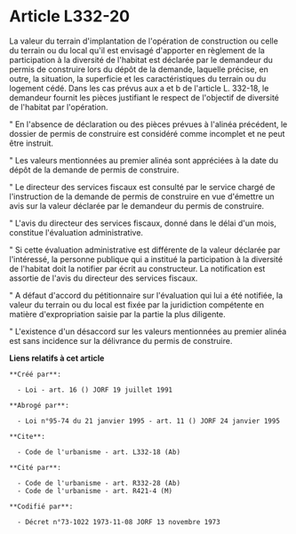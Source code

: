 # Article L332-20

La valeur du terrain d'implantation de l'opération de construction ou celle du terrain ou du local qu'il est envisagé
d'apporter en règlement de la participation à la diversité de l'habitat est déclarée par le demandeur du permis de construire
lors du dépôt de la demande, laquelle précise, en outre, la situation, la superficie et les caractéristiques du terrain ou du
logement cédé. Dans les cas prévus aux a et b de l'article L. 332-18, le demandeur fournit les pièces justifiant le respect
de l'objectif de diversité de l'habitat par l'opération.

" En l'absence de déclaration ou des pièces prévues à l'alinéa précédent, le dossier de permis de construire est considéré
comme incomplet et ne peut être instruit.

" Les valeurs mentionnées au premier alinéa sont appréciées à la date du dépôt de la demande de permis de construire.

" Le directeur des services fiscaux est consulté par le service chargé de l'instruction de la demande de permis de construire
en vue d'émettre un avis sur la valeur déclarée par le demandeur du permis de construire.

" L'avis du directeur des services fiscaux, donné dans le délai d'un mois, constitue l'évaluation administrative.

" Si cette évaluation administrative est différente de la valeur déclarée par l'intéressé, la personne publique qui a
institué la participation à la diversité de l'habitat doit la notifier par écrit au constructeur. La notification est
assortie de l'avis du directeur des services fiscaux.

" A défaut d'accord du pétitionnaire sur l'évaluation qui lui a été notifiée, la valeur du terrain ou du local est fixée par
la juridiction compétente en matière d'expropriation saisie par la partie la plus diligente.

" L'existence d'un désaccord sur les valeurs mentionnées au premier alinéa est sans incidence sur la délivrance du permis de
construire.

**Liens relatifs à cet article**

	**Créé par**:

	  - Loi - art. 16 () JORF 19 juillet 1991

	**Abrogé par**:

	  - Loi n°95-74 du 21 janvier 1995 - art. 11 () JORF 24 janvier 1995

	**Cite**:

	  - Code de l'urbanisme - art. L332-18 (Ab)

	**Cité par**:

	  - Code de l'urbanisme - art. R332-28 (Ab)
	  - Code de l'urbanisme - art. R421-4 (M)

	**Codifié par**:

	  - Décret n°73-1022 1973-11-08 JORF 13 novembre 1973
